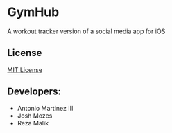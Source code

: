 # GymHub
A workout tracker version of a social media app for iOS

## License
[MIT License](https://opensource.org/license/mi)

## Developers:
 - Antonio Martinez III
 - Josh Mozes
 - Reza Malik

